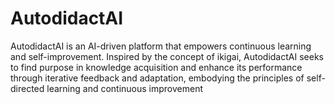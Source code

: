 # AutodidactAI
AutodidactAI is an AI-driven platform that empowers continuous learning and self-improvement. Inspired by the concept of ikigai, AutodidactAI seeks to find purpose in knowledge acquisition and enhance its performance through iterative feedback and adaptation, embodying the principles of self-directed learning and continuous improvement
